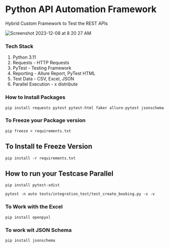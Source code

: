 # Python API Automation Framework

Hybrid Custom Framework to Test the REST APIs

![Screenshot 2023-12-08 at 8 20 27 AM](https://github.com/PramodDutta/Py1xAPIAutomation/assets/1409610/a09647ad-720b-4afb-8d33-b69e4710cee4)



### Tech Stack
1. Python 3.11
2. Requests - HTTP Requests
3. PyTest - Testing Framework
4. Reporting - Allure Report, PyTest HTML
5. Test Data - CSV, Excel, JSON
6. Parallel Execution - x distribute



### How to Install Packages
`` pip install requests pytest pytest-html faker allure-pytest jsonschema
``

### To Freeze your Package version
`` pip freeze > requirements.txt ``

## To Install te Freeze Version
``pip install -r requirements.txt``


## How to run your Testcase Parallel 
`` pip install pytest-xdist ``


``pytest -n auto tests/integration_test/test_create_booking.py -s -v
``

### To Work with the Excel
``pip install openpyxl``


### To work wit JSON Schema
```pip install jsonschema```